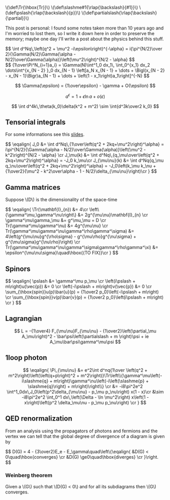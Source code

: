 <!--
.. title: QED formulary
.. slug: qed-formulary
.. date: 2020-04-29 00:00:00
.. tags: physics,mathematics
.. category: 
.. link: 
.. description: 
.. type: text
.. has_math: true
-->


\\(\def\Tr{\hbox{Tr}}\\)
\\(\def\slashme#1{\rlap{\backslash}{#1}}\\)
\\(\def\pslash{\rlap{\backslash}{p}}\\)
\\(\def\partialslash{\rlap{\backslash}{\partial}}\\)

This post is personal: I found some notes taken more than 10 years ago
and I'm worried to lost them, so I write it down here in order to preserve
the memory; maybe one day I'll write a post about the physics behind this stuff.
<div>
$$
\int d^Nq\,\left(q^2 + \mu^2 -i\epsilon\right)^{-\alpha} = i{\pi^{N/2}\over 2}{\Gamma(N/2)\Gamma(\alpha - N/2)\over\Gamma(\alpha)}\left(\mu^2\right)^{N/2 - \alpha}
$$
</div>

<div>
$$
{1\over\Pi^N_{i=1}a_i} =
\Gamma(N)\int^1_0 dx_1\,
\int_0^{x_1} dx_2
\dots\int^{x_{N - 2} }_0
dx_{N - 1}
\left[a_N x_{N - 1} + \dots + \Bigl(x_{N - 2} - x_{N - 1}\Bigr)a_{N - 1} + \dots + \left(1 - x_1\right)a_1\right]^{-N}
$$
</div>

$$
\Gamma(\epsilon) = {1\over\epsilon} - \gamma + O(\epsilon)
$$

$$
a^\epsilon = 1 + \epsilon\ln a + o(\epsilon)
$$

$$
\int d^4k\,\theta(k_0)\delta(k^2 + m^2) \sim \int{d^3k\over2 k_0}
$$

## Tensorial integrals

For some informations see this [slides](http://hanka.hluchy.sk/pdf/Svit-lecture.pdf).
<div>
$$
\eqalign{
J_0 &= \int d^Nq\,{1\over\left(q^2 + 2kq+\mu^2\right)^\alpha} = i\pi^{N/2}{\Gamma(\alpha - N/2)\over\Gamma(\alpha)}\left(\mu^2 - k^2\right)^{N/2 - \alpha} \cr
J_\mu(k) &= \int d^Nq\,{q_\mu\over\left(q^2 + 2kq+\mu^2\right)^\alpha} = -J_0 k_\mu\cr
J_{\mu\nu}(k) &= \int d^Nq{q_\mu q_\nu\over\left(q^2 + 2kq+\mu^2\right)^\alpha} = -J_0\left(k_\mu k_\nu + {1\over2}{\mu^2 - k^2\over\alpha - 1 - N/2}\delta_{\mu\nu}\right)\cr
}
$$
</div>

## Gamma matrices

Suppose \\(D\\) is the dimensionality of the space-time

<div>
$$
\eqalign{
\Tr(\mathbf{I}_{n}) &= 4\cr
\left\{\gamma^\mu,\gamma^\nu\right\} &= 2g^{\mu\nu}\mathbf{I}_{n} \cr
\gamma^\mu\gamma_\mu &= g^\mu_\mu = D \cr
Tr(\gamma^\mu\gamma^\nu) &= 4g^{\mu\nu} \cr
Tr(\gamma^\mu\gamma^\nu\gamma^\rho\gamma^\sigma) &= 4\left(g^{\mu\nu}g^{\rho\sigma} - g^{\mu\rho}g^{\nu\sigma}  + g^{\mu\sigma}g^{\nu\rho}\right) \cr
Tr(\gamma^\mu\gamma^\nu\gamma^\sigma\gamma^\rho\gamma^\xi) &= \epsilon^{\mu\nu\sigma}\quad\hbox{(TO FIX)}\cr
}
$$
</div>

## Spinors

<div>
$$
\eqalign{
\pslash &= \gamma^\mu p_\mu \cr
\left(i\pslash + m\right)u(\vec{p}) &= 0 \cr
\left(-i\pslash + m\right)v(\vec{p}) &= 0 \cr
\sum_{\hbox{spin}}u(p)\bar{u}(p) = {1\over2 p_0}\left(-i\pslash + m\right) \cr
\sum_{\hbox{spin}}v(p)\bar{v}(p) = {1\over2 p_0}\left(i\pslash + m\right) \cr
}
$$
</div>

## Lagrangian

$$
L = -{1\over4} F_{\mu\nu}F_{\mu\nu} - {1\over2}\left(\partial_\mu A_\mu\right)^2 - \bar\psi\left(\partialslash + m \right)\psi + ie A_\mu\bar\psi\gamma^\mu\psi
$$

## 1loop photon

$$
\eqalign{
\Pi_{\mu\nu} &= e^2\int d^nq{1\over \left(q^2 + m^2\right)\left(\left(q+p\right)^2 + m^2\right)}\Tr\left\\{\gamma^\mu\left(-i\slashme{q} + m\right)\gamma^\nu\left(-i\left(\slashme{p} + \slashme{q}\right) + m\right)\right\\} \cr
&= -i8\pi^2e^2 \int^1_0dx\,J_0\left(p^2\delta_{\mu\nu} - p_\mu p_\nu\right) x(1 - x)\cr
&\sim -i8\pi^2e^2 \int_0^1 dx\,\left(\Delta - \ln \mu^2\right) x\left(1 - x\right)\left(p^2 \delta_\mu\nu - p_\mu p_\nu\right) \cr
}
$$

## QED renormalization

From an analysis using the propagators of photons and fermions and the vertex we can tell that the
global degree of divergence of a diagram is given by

$$
D(G) = 4 - {3\over2}E_e - E_\gamma\quad\left\\{\eqalign{
    &D(G) < 0\quad\hbox{converges} \cr
    &D(G) \ge0\quad\hbox{diverges} \cr
}\right.
$$

### Weinberg theorem

Given a \\(G\\) such that \\(D(G) < 0\\) and for all its subdiagrams
then \\(G\\) converges.
